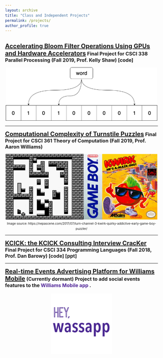 ```yaml
---
layout: archive
title: "Class and Independent Projects"
permalink: /projects/
author_profile: true
---
```


<br/>
<a href="/files/Bloom_final.pdf" style="font-size:20px;font-weight:bold" >
Accelerating Bloom Filter Operations Using GPUs and Hardware Accelerators</a>
<font size="3">
<b> Final Project for CSCI 338 Parallel Processing (Fall 2019, Prof. Kelly Shaw)
[<a href="https://github.com/joshuaminwookang/BloomOrBust.git" style="text-decoration:none">code</a>]
</b>
</font>
<br/>
<p align="center">
<img src='/images/Bloom_diagram.png' width='500'><br/>
</p>

<hr/>
<a href="/files/Kang_Kwirk_Final.pdf" style="font-size:20px;font-weight:bold" >
Computational Complexity of Turnstile Puzzles</a>

<font size="3">
<b> Final Project for CSCI 361 Theory of Computation (Fall 2019, Prof. Aaron Williams)</b></font>
<br/>
<p align="center">
<img src='/images/kwirk_image.jpeg' width='500'><br/>
<font size="1"> Image source: https://nepascene.com/2017/07/turn-channel-3-kwirk-quirky-addictive-early-game-boy-puzzler/</font> </p>

<hr/>

<a href="/files/kcick-lang.pdf" style="font-size:20px;font-weight:bold" >
KCICK: the KCICK Consulting Interview CracKer</a>

<font size="3">
<b> Final Project for CSCI 334 Programming Languages (Fall 2018, Prof. Dan Barowy)
[<a href="https://github.com/joshuaminwookang/kcick.git"  style="text-decoration:none">code</a>]
[<a href="/files/334_final.pdf"  style="text-decoration:none">ppt</a>]
</b>
</font>

<hr/>

<a href="https://github.com/joshuaminwookang/williams_wassapp.git" style="font-size:20px;font-weight:bold" >
Real-time Events Advertising Platform for Williams Mobile</a>

<font size="3">
<b> (Currently dormant) Project to add social events features to the 
<a href="https://play.google.com/store/apps/details?id=com.williamsmobile" style="color:#512698;text-decoration:none">Williams Mobile app </a>.
</b>

<p align="center">
<img src='/images/wassapp_icon.png' width='200'> </p>
</font>

